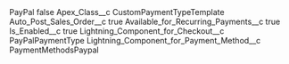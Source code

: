 <?xml version="1.0" encoding="UTF-8"?>
<CustomMetadata xmlns="http://soap.sforce.com/2006/04/metadata" xmlns:xsi="http://www.w3.org/2001/XMLSchema-instance" xmlns:xsd="http://www.w3.org/2001/XMLSchema">
    <label>PayPal</label>
    <protected>false</protected>
    <values>
        <field>Apex_Class__c</field>
        <value xsi:type="xsd:string">CustomPaymentTypeTemplate</value>
    </values>
    <values>
        <field>Auto_Post_Sales_Order__c</field>
        <value xsi:type="xsd:boolean">true</value>
    </values>
    <values>
        <field>Available_for_Recurring_Payments__c</field>
        <value xsi:type="xsd:boolean">true</value>
    </values>
    <values>
        <field>Is_Enabled__c</field>
        <value xsi:type="xsd:boolean">true</value>
    </values>
    <values>
        <field>Lightning_Component_for_Checkout__c</field>
        <value xsi:type="xsd:string">PayPalPaymentType</value>
    </values>
    <values>
        <field>Lightning_Component_for_Payment_Method__c</field>
        <value xsi:type="xsd:string">PaymentMethodsPaypal</value>
    </values>
</CustomMetadata>
